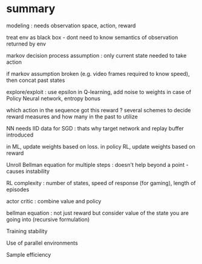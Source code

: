 
# summary

modeling : needs observation space, action, reward

treat env as black box - dont need to know semantics of observation returned by env

markov decision process assumption : only current state needed to take action

if markov assumption broken (e.g. video frames required to know speed), then concat past states

explore/exploit : use epsilon in Q-learning, add noise to weights in case of Policy Neural network, entropy bonus 

which action in the sequence got this reward ?  several schemes to decide reward measures and how many in the past to utilize

NN needs IID data for SGD : thats why target network and replay buffer introduced

in ML, update weights based on loss.  in policy RL, update weights based on reward

Unroll Bellman equation for multiple steps : doesn't help beyond a point - causes instability

RL complexity : number of states, speed of response (for gaming), length of episodes

actor critic : combine value and policy 

bellman equation : not just reward but consider value of the state you are going into (recursive formulation)

Training stability

Use of parallel environments

Sample efficiency

